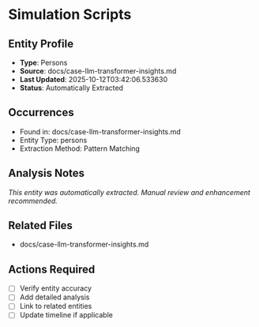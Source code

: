 # Simulation Scripts

## Entity Profile
- **Type**: Persons
- **Source**: docs/case-llm-transformer-insights.md
- **Last Updated**: 2025-10-12T03:42:06.533630
- **Status**: Automatically Extracted

## Occurrences
- Found in: docs/case-llm-transformer-insights.md
- Entity Type: persons
- Extraction Method: Pattern Matching

## Analysis Notes
*This entity was automatically extracted. Manual review and enhancement recommended.*

## Related Files
- docs/case-llm-transformer-insights.md

## Actions Required
- [ ] Verify entity accuracy
- [ ] Add detailed analysis
- [ ] Link to related entities
- [ ] Update timeline if applicable
